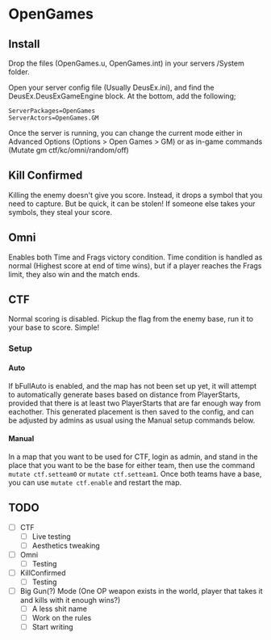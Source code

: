 # OpenGames

## Install
Drop the files (OpenGames.u, OpenGames.int) in your servers /System folder.

Open your server config file (Usually DeusEx.ini), and find the DeusEx.DeusExGameEngine block.
At the bottom, add the following;
```
ServerPackages=OpenGames
ServerActors=OpenGames.GM
```

Once the server is running, you can change the current mode either in Advanced Options (Options > Open Games > GM) or as in-game commands (Mutate gm ctf/kc/omni/random/off)

## Kill Confirmed
Killing the enemy doesn't give you score. Instead, it drops a symbol that you need to capture. But be quick, it can be stolen! If someone else takes your symbols, they steal your score.

## Omni
Enables both Time and Frags victory condition. Time condition is handled as normal (Highest score at end of time wins), but if a player reaches the Frags limit, they also win and the match ends.

## CTF
Normal scoring is disabled. Pickup the flag from the enemy base, run it to your base to score. Simple!

### Setup
#### Auto
If bFullAuto is enabled, and the map has not been set up yet, it will attempt to automatically generate bases based on distance from PlayerStarts, provided that there is at least two PlayerStarts that are far enough way from eachother. This generated placement is then saved to the config, and can be adjusted by admins as usual using the Manual setup commands below.

#### Manual
In a map that you want to be used for CTF, login as admin, and stand in the place that you want to be the base for either team, then use the command `mutate ctf.setteam0` or `mutate ctf.setteam1`.
Once both teams have a base, you can use `mutate ctf.enable` and restart the map.


## TODO
- [ ] CTF
    - [ ] Live testing
    - [ ] Aesthetics tweaking
- [ ] Omni
    - [ ] Testing
- [ ] KillConfirmed
    - [ ] Testing
- [ ] Big Gun(?) Mode (One OP weapon exists in the world, player that takes it and kills with it enough wins?)
    - [ ] A less shit name
    - [ ] Work on the rules
    - [ ] Start writing
